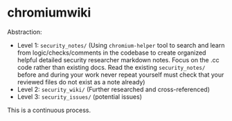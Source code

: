 # chromiumwiki

Abstraction:
- Level 1: `security_notes/` (Using `chromium-helper` tool to search and learn from logic/checks/comments in the codebase to create organized helpful detailed security researcher markdown notes. Focus on the .cc code rather than existing docs. Read the existing `security_notes/` before and during your work never repeat yourself must check that your reviewed files do not exist as a note already)
- Level 2: `security_wiki/` (Further researched and cross-referenced)
- Level 3: `security_issues/` (potential issues)

This is a continuous process.
